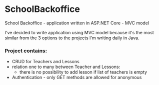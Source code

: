 # SchoolBackoffice
School Backoffice - application written in ASP.NET Core - MVC model

I've decided to write application using MVC model because it's the most similar from the 3 options to the projects I'm writing daily in Java.

### Project contains:
- CRUD for Teachers and Lessons
- relation one to many between Teacher and Lessons:
  - there is no possibility to add lesson if list of teachers is empty
- Authentication - only GET methods are allowed for anonymous
